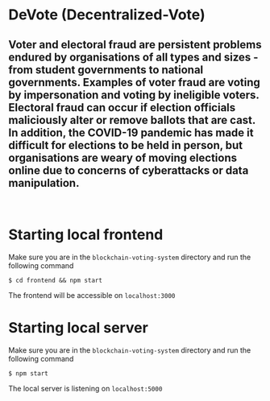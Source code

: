 # DeVote (Decentralized-Vote)

## Voter and electoral fraud are persistent problems endured by organisations of all types and sizes - from student governments to national governments. Examples of voter fraud are voting by impersonation and voting by ineligible voters. Electoral fraud can occur if election officials maliciously alter or remove ballots that are cast. In addition, the COVID-19 pandemic has made it difficult for elections to be held in person, but organisations are weary of moving elections online due to concerns of cyberattacks or data manipulation.

&nbsp;

# Starting local frontend

Make sure you are in the `blockchain-voting-system` directory and run the following command

```console
$ cd frontend && npm start
```

The frontend will be accessible on `localhost:3000`

# Starting local server

Make sure you are in the `blockchain-voting-system` directory and run the following command

```console
$ npm start
```

The local server is listening on `localhost:5000`
